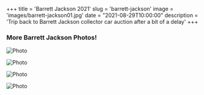 +++
title = 'Barrett Jackson 2021'
slug = 'barrett-jackson'
image = 'images/barrett-jackson01.jpg'
date = "2021-08-29T10:00:00"
description = 'Trip back to Barrett Jackson collector car auction after a bit of a delay'
+++

### More Barrett Jackson Photos!



![Photo](/images/barrett-jackson02.jpg)

![Photo](/images/barrett-jackson03.jpg)

![Photo](/images/barrett-jackson04.jpg)

![Photo](/images/barrett-jackson05.jpg)